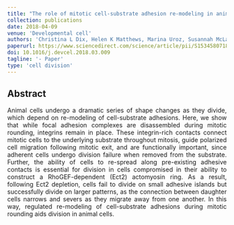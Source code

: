 ```yaml
---
title: "The role of mitotic cell-substrate adhesion re-modeling in animal cell division"
collection: publications
date: 2018-04-09
venue: 'Developmental cell'
authors: 'Christina L Dix, Helen K Matthews, Marina Uroz, Susannah McLaren, Lucie Wolf, Nicholas Heatley, Zaw Win, Pedro Almada, Ricardo Henriques, Michael Boutros, Xavier Trepat, Buzz Baum'
paperurl: https://www.sciencedirect.com/science/article/pii/S1534580718301965
doi: 10.1016/j.devcel.2018.03.009
tagline: '- Paper'
type: 'cell division'
---
```


<h2> Abstract </h2>
<p align= "justify">
Animal cells undergo a dramatic series of shape changes as they divide, which depend on re-modeling of cell-substrate adhesions. Here, we show that while focal adhesion complexes are disassembled during mitotic rounding, integrins remain in place. These integrin-rich contacts connect mitotic cells to the underlying substrate throughout mitosis, guide polarized cell migration following mitotic exit, and are functionally important, since adherent cells undergo division failure when removed from the substrate. Further, the ability of cells to re-spread along pre-existing adhesive contacts is essential for division in cells compromised in their ability to construct a RhoGEF-dependent (Ect2) actomyosin ring. As a result, following Ect2 depletion, cells fail to divide on small adhesive islands but successfully divide on larger patterns, as the connection between daughter cells narrows and severs as they migrate away from one another. In this way, regulated re-modeling of cell-substrate adhesions during mitotic rounding aids division in animal cells.
